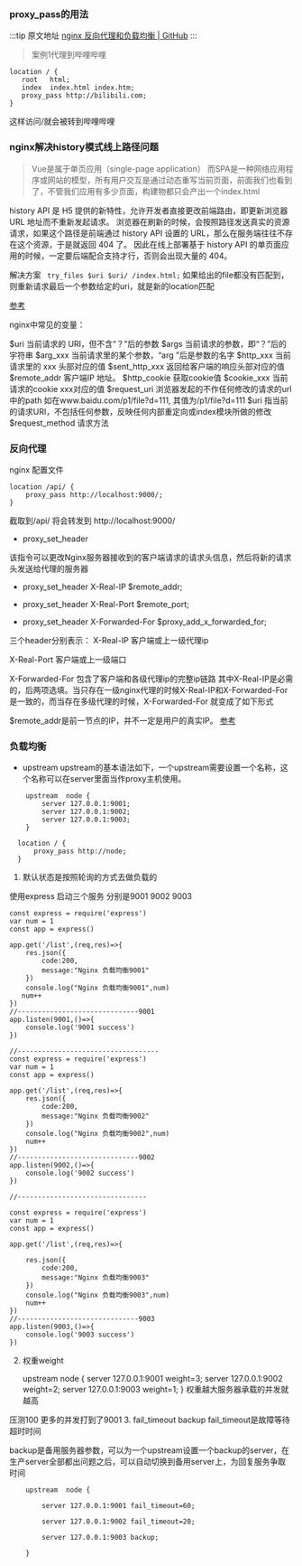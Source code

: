 ### proxy_pass的用法 

  :::tip 原文地址
  [nginx 反向代理和负载均衡 | GitHub](https://github.com/jynba/jynba.github.io/issues/16)
  :::
  > 案例1代理到哔哩哔哩
```
location / {
   root   html;
   index  index.html index.htm;
   proxy_pass http://bilibili.com;
}
```
这样访问/就会被转到哔哩哔哩

### nginx解决history模式线上路径问题

> Vue是属于单页应用（single-page application）
> 而SPA是一种网络应用程序或网站的模型，所有用户交互是通过动态重写当前页面，前面我们也看到了，不管我们应用有多少页面，构建物都只会产出一个index.html

history API 是 H5 提供的新特性，允许开发者直接更改前端路由，即更新浏览器 URL 地址而不重新发起请求。
浏览器在刷新的时候，会按照路径发送真实的资源请求，如果这个路径是前端通过 history API 设置的 URL，那么在服务端往往不存在这个资源，于是就返回 404 了。
因此在线上部署基于 history API 的单页面应用的时候，一定要后端配合支持才行，否则会出现大量的 404。

解决方案
` try_files $uri $uri/ /index.html;`
如果给出的file都没有匹配到，则重新请求最后一个参数给定的uri，就是新的location匹配

[参考](https://juejin.cn/post/6861586972696444942)

nginx中常见的变量：

$uri 当前请求的 URI，但不含“？”后的参数
$args 当前请求的参数，即“？”后的宇符串
$arg_xxx 当前请求里的某个参数，“arg ”后是参数的名字
$http_xxx 当前请求里的 xxx 头部对应的值
$sent_http_xxx 返回给客户端的响应头部对应的值
$remote_addr 客户端IP 地址。
$http_cookie 获取cookie值
$cookie_xxx 当前请求的cookie xxx对应的值
$request_uri 浏览器发起的不作任何修改的请求的url中的path 如在www.baidu.com/p1/file?d=111, 其值为/p1/file?d=111
$uri 指当前的请求URI，不包括任何参数，反映任何内部重定向或index模块所做的修改
$request_method 请求方法

### 反向代理
nginx 配置文件
```
location /api/ {
    proxy_pass http://localhost:9000/;
}
```
截取到/api/ 将会转发到 http://localhost:9000/

- proxy_set_header

该指令可以更改Nginx服务器接收到的客户端请求的请求头信息，然后将新的请求头发送给代理的服务器

- proxy_set_header X-Real-IP $remote_addr;

- proxy_set_header X-Real-Port $remote_port;

- proxy_set_header X-Forwarded-For $proxy_add_x_forwarded_for;

三个header分别表示：
X-Real-IP 客户端或上一级代理ip

X-Real-Port 客户端或上一级端口

X-Forwarded-For 包含了客户端和各级代理ip的完整ip链路
其中X-Real-IP是必需的，后两项选填。当只存在一级nginx代理的时候X-Real-IP和X-Forwarded-For是一致的，而当存在多级代理的时候，X-Forwarded-For 就变成了如下形式 

$remote_addr是前一节点的IP，并不一定是用户的真实IP。
[参考](https://blog.csdn.net/qq1195566313/article/details/124486764)

### 负载均衡
* upstream
upstream的基本语法如下，一个upstream需要设置一个名称，这个名称可以在server里面当作proxy主机使用。
```
    upstream  node {
        server 127.0.0.1:9001;
        server 127.0.0.1:9002;
        server 127.0.0.1:9003;
    }
```
```
  location / {
      proxy_pass http://node;
  }
```

1. 默认状态是按照轮询的方式去做负载的

使用express 启动三个服务 分别是9001 9002 9003
```
const express = require('express')
var num = 1
const app = express()
 
app.get('/list',(req,res)=>{
    res.json({
        code:200,
        message:"Nginx 负载均衡9001"
    })
    console.log("Nginx 负载均衡9001",num)
   num++
})
//------------------------------9001
app.listen(9001,()=>{
    console.log('9001 success')
})
 
//-----------------------------------
const express = require('express')
var num = 1
const app = express()
 
app.get('/list',(req,res)=>{
    res.json({
        code:200,
        message:"Nginx 负载均衡9002"
    })
    console.log("Nginx 负载均衡9002",num)
    num++
})
//------------------------------9002
app.listen(9002,()=>{
    console.log('9002 success')
})
 
//--------------------------------
 
const express = require('express')
var num = 1
const app = express()
 
app.get('/list',(req,res)=>{
    
    res.json({
        code:200,
        message:"Nginx 负载均衡9003"
    })
    console.log("Nginx 负载均衡9003",num)
    num++
})
//------------------------------9003
app.listen(9003,()=>{
    console.log('9003 success')
})
```

2. 权重weight

    upstream  node {
        server 127.0.0.1:9001 weight=3;
        server 127.0.0.1:9002 weight=2;
        server 127.0.0.1:9003 weight=1;
    }
权重越大服务器承载的并发就越高

压测100 更多的并发打到了9001
3. fail_timeout backup
fail_timeout是故障等待超时时间

backup是备用服务器参数，可以为一个upstream设置一个backup的server，在生产server全部都出问题之后，可以自动切换到备用server上，为回复服务争取时间
```
    upstream  node {
 
        server 127.0.0.1:9001 fail_timeout=60;
 
        server 127.0.0.1:9002 fail_timeout=20;
 
        server 127.0.0.1:9003 backup;
 
    }
```